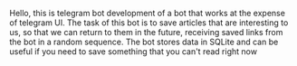 Hello, this is telegram bot development of a bot that works at the expense of telegram UI. 
The task of this bot is to save articles that are interesting to us, so that we can return to them in the future, 
receiving saved links from the bot in a random sequence. The bot stores data in SQLite and can be useful 
if you need to save something that you can't read right now

